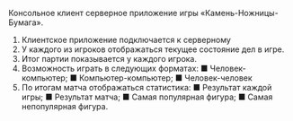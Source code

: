 Консольное клиент серверное приложение игры «Камень-Ножницы-Бумага». 
1. Клиентское приложение подключается к серверному
2. У каждого из игроков отображаться текущее состояние дел в игре. 
3. Итог партии показывается у каждого игрока.
4. Возможность играть в следующих форматах:
■ Человек-компьютер;
■ Компьютер-компьютер;
■ Человек-человек
5. По итогам матча отображаться статистика:
■ Результат каждой игры;
■ Результат матча;
■ Самая популярная фигура;
■ Самая непопулярная фигура.
